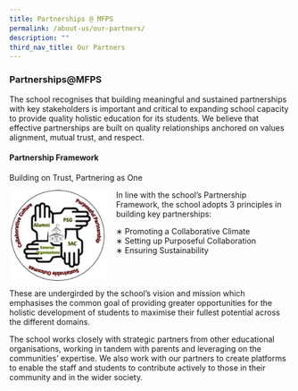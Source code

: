 ```yaml
---
title: Partnerships @ MFPS
permalink: /about-us/our-partners/
description: ""
third_nav_title: Our Partners
---
```

### **Partnerships@MFPS**
The school recognises that building meaningful and sustained partnerships with key stakeholders is important and critical to expanding school capacity to provide quality holistic education for its students. We believe that effective partnerships are built on quality relationships anchored on values alignment, mutual trust, and respect.

#### **Partnership Framework**
Building on Trust, Partnering as One

<img src="/images/partnership%20framework.jpg" style="width:35%;margin-right:15px;" align = "left">
In line with the school’s Partnership Framework, the school adopts 3 principles in building key partnerships:

∗ Promoting a Collaborative Climate<br>
∗ Setting up Purposeful Collaboration <br>
∗ Ensuring Sustainability

<br clear="left">

These are undergirded by the school’s vision and mission which emphasises the common goal of providing greater opportunities for the holistic development of students to maximise their fullest potential across the different domains.

The school works closely with strategic partners from other educational organisations, working in tandem with parents and leveraging on the communities’ expertise. We also work with our partners to create platforms to enable the staff and students to contribute actively to those in their community and in the wider society.